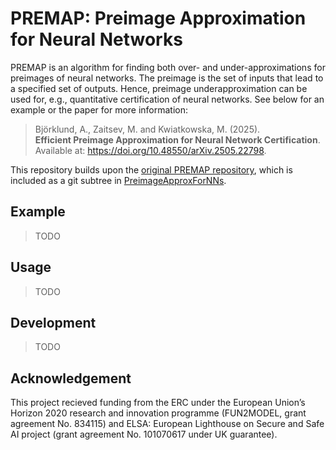 # PREMAP: Preimage Approximation for Neural Networks

PREMAP is an algorithm for finding both over- and under-approximations for preimages of neural networks.
The preimage is the set of inputs that lead to a specified set of outputs.
Hence, preimage underapproximation can be used for, e.g., quantitative certification of neural networks.
See below for an example or the paper for more information:

> Björklund, A., Zaitsev, M. and Kwiatkowska, M. (2025).  
> **Efficient Preimage Approximation for Neural Network Certification**.  
> Available at: https://doi.org/10.48550/arXiv.2505.22798.

This repository builds upon the [original PREMAP repository](https://github.com/Zhang-Xiyue/PreimageApproxForNNs), which is included as a git subtree in [PreimageApproxForNNs](PreimageApproxForNNs/).

## Example 

> TODO

## Usage

> TODO

## Development

> TODO

## Acknowledgement

This project recieved funding from the ERC under the European Union’s Horizon 2020 research and innovation programme (FUN2MODEL, grant agreement No. 834115)
and ELSA: European Lighthouse on Secure and Safe AI project (grant agreement No. 101070617 under UK guarantee).
